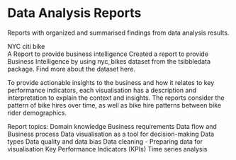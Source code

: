 # Data Analysis Reports
 Reports with organized and summarised findings from data analysis results. 

NYC citi bike     
A Report to provide business intelligence
Created a report to provide Business Intelligence by using nyc_bikes dataset from the tsibbledata package. Find more about the dataset here.

To provide actionable insights to the business and how it relates to key performance indicators, each visualisation has a description and interpretation to explain the context and insights. The reports consider the pattern of bike hires over time, as well as bike hire patterns between bike rider demographics.

Report topics:
Domain knowledge
Business requirements
Data flow and Business process
Data visualisation as a tool for decision-making
Data types
Data quality and data bias
Data cleaning - Preparing data for visualisation
Key Performance Indicators (KPIs)
Time series analysis
